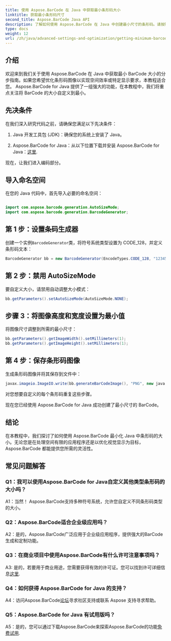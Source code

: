 ```yaml
---
title: 使用 Aspose.BarCode 在 Java 中获取最小条形码大小
linktitle: 获取最小条形码尺寸
second_title: Aspose.BarCode Java API
description: 了解如何使用 Aspose.BarCode 在 Java 中创建最小尺寸的条形码。请按照我们的分步指南进行高效且空间优化的条形码生成。
type: docs
weight: 12
url: /zh/java/advanced-settings-and-optimization/getting-minimum-barcode-size/
---
```

## 介绍

欢迎来到我们关于使用 Aspose.BarCode 在 Java 中获取最小 BarCode 大小的分步指南。如果您希望优化条形码图像以实现空间效率或特定显示要求，本教程适合您。 Aspose.BarCode for Java 提供了一组强大的功能，在本教程中，我们将重点关注将 BarCode 的大小自定义到最小。

## 先决条件

在我们深入研究代码之前，请确保您满足以下先决条件：

1. Java 开发工具包 (JDK)：确保您的系统上安装了 Java。

2.  Aspose.BarCode for Java：从以下位置下载并安装 Aspose.BarCode for Java：[这里](https://releases.aspose.com/barcode/java/).

现在，让我们进入编码部分。

## 导入命名空间

在您的 Java 代码中，首先导入必要的命名空间：

```java

import com.aspose.barcode.generation.AutoSizeMode;
import com.aspose.barcode.generation.BarcodeGenerator;
```

## 第 1 步：设置条码生成器

创建一个实例`BarcodeGenerator`类，将符号系统类型设置为 CODE_128，并定义条形码文本：

```java
BarcodeGenerator bb = new BarcodeGenerator(EncodeTypes.CODE_128, "1234567");
```

## 第 2 步：禁用 AutoSizeMode

要自定义大小，请禁用自动调整大小模式：

```java
bb.getParameters().setAutoSizeMode(AutoSizeMode.NONE);
```

## 步骤 3：将图像高度和宽度设置为最小值

将图像尺寸调整到所需的最小尺寸：

```java
bb.getParameters().getImageWidth().setMillimeters(1);
bb.getParameters().getImageHeight().setMillimeters(1);
```

## 第 4 步：保存条形码图像

生成条形码图像并将其保存到文件中：

```java
javax.imageio.ImageIO.write(bb.generateBarCodeImage(), "PNG", new java.io.File(dataDir + "minimumresult.png"));
```

对您想要自定义的每个条形码重复这些步骤。

现在您已经使用 Aspose.BarCode for Java 成功创建了最小尺寸的 BarCode。

## 结论

在本教程中，我们探讨了如何使用 Aspose.BarCode 最小化 Java 中条形码的大小。无论您是在处理空间有限的应用程序还是以优化视觉显示为目标，Aspose.BarCode 都能提供您所需的灵活性。

## 常见问题解答

### Q1：我可以使用Aspose.BarCode for Java自定义其他类型条形码的大小吗？

A1：当然！ Aspose.BarCode支持多种符号系统，允许您自定义不同条形码类型的大小。

### Q2：Aspose.BarCode适合企业级应用吗？

A2：是的，Aspose.BarCode广泛应用于企业级应用程序，提供强大的BarCode生成和定制功能。

### Q3：在商业项目中使用Aspose.BarCode有什么许可注意事项吗？

 A3: 是的，若要用于商业用途，您需要获得有效的许可证。您可以找到许可详细信息[这里](https://purchase.aspose.com/buy).

### Q4：如何获得 Aspose.BarCode for Java 的支持？

 A4：访问Aspose.BarCode[论坛](https://forum.aspose.com/c/barcode/13)寻求社区支持或联系 Aspose 支持寻求帮助。

### Q5：Aspose.BarCode for Java 有试用版吗？

 A5：是的，您可以通过下载Aspose.BarCode来探索Aspose.BarCode的功能[免费试用](https://releases.aspose.com/).